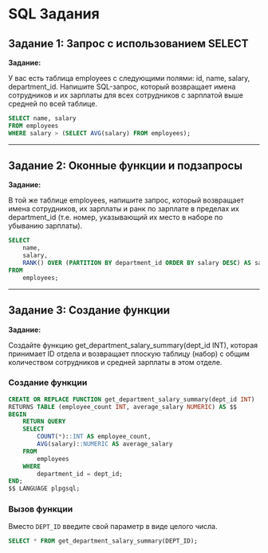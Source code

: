 
# SQL Задания

## Задание 1: Запрос с использованием SELECT

**Задание:**

У вас есть таблица employees с следующими полями: id, name, salary, department_id. Напишите SQL-запрос, который возвращает имена сотрудников и их зарплаты для всех сотрудников с зарплатой выше средней по всей таблице.
```sql
SELECT name, salary
FROM employees
WHERE salary > (SELECT AVG(salary) FROM employees);
```

---

## Задание 2: Оконные функции и подзапросы

**Задание:**

В той же таблице employees, напишите запрос, который возвращает имена сотрудников, их зарплаты и ранк по зарплате в пределах их department_id (т.е. номер, указывающий их место в наборе по убыванию зарплаты).
```sql
SELECT
    name,
    salary,
    RANK() OVER (PARTITION BY department_id ORDER BY salary DESC) AS salary_rank
FROM
    employees;
```

---

## Задание 3: Создание функции

**Задание:**

Создайте функцию get_department_salary_summary(dept_id INT), которая принимает ID отдела и возвращает плоскую таблицу (набор) с общим количеством сотрудников и средней зарплаты в этом отделе.
### Создание функции

```sql
CREATE OR REPLACE FUNCTION get_department_salary_summary(dept_id INT)
RETURNS TABLE (employee_count INT, average_salary NUMERIC) AS $$
BEGIN
    RETURN QUERY
    SELECT
        COUNT(*)::INT AS employee_count,
        AVG(salary)::NUMERIC AS average_salary
    FROM
        employees
    WHERE
        department_id = dept_id;
END;
$$ LANGUAGE plpgsql;
```

### Вызов функции

Вместо `DEPT_ID` введите свой параметр в виде целого числа.

```sql
SELECT * FROM get_department_salary_summary(DEPT_ID);
```


